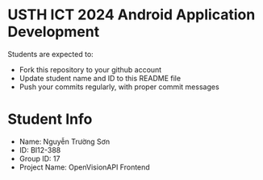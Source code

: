 USTH ICT 2024 Android Application Development
=====================================================

Students are expected to:

* Fork this repository to your github account
* Update student name and ID to this README file
* Push your commits regularly, with proper commit messages

Student Info
=======================

* Name: Nguyễn Trường Sơn
* ID: BI12-388
* Group ID: 17
* Project Name: OpenVisionAPI Frontend
